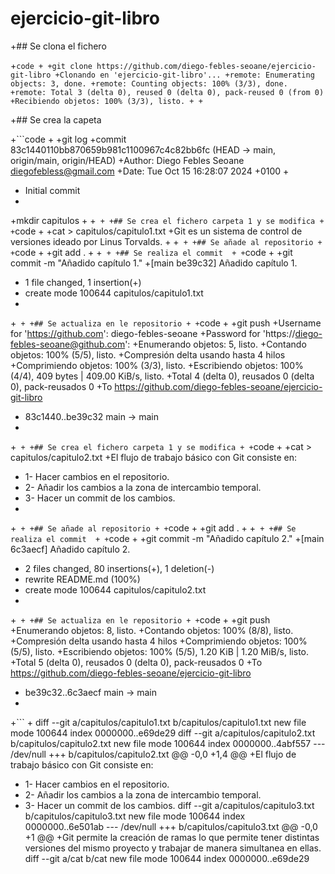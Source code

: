# ejercicio-git-libro

+## Se clona el fichero

+```code
+
+git clone https://github.com/diego-febles-seoane/ejercicio-git-libro
+Clonando en 'ejercicio-git-libro'...
+remote: Enumerating objects: 3, done.
+remote: Counting objects: 100% (3/3), done.
+remote: Total 3 (delta 0), reused 0 (delta 0), pack-reused 0 (from 0)
+Recibiendo objetos: 100% (3/3), listo.
+
+```

+## Se crea la capeta 

+```code
+
+git log
+commit 83c1440110bb870659b981c1100967c4c82bb6fc (HEAD -> main, origin/main, origin/HEAD)
+Author: Diego Febles Seoane <diegofebless@gmail.com>
+Date:   Tue Oct 15 16:28:07 2024 +0100
+
+    Initial commit
+
+mkdir capitulos
+
+```
+
+## Se crea el fichero carpeta 1 y se modifica
+
+```code
+
+cat > capitulos/capitulo1.txt
+Git es un sistema de control de versiones ideado por Linus Torvalds.
+
+```
+
+## Se añade al repositorio
+
+```code
+
+git add .
+
+```
+
+## Se realiza el commit 
+
+```code
+
+git commit -m "Añadido capítulo 1."
+[main be39c32] Añadido capítulo 1.
+ 1 file changed, 1 insertion(+)
+ create mode 100644 capitulos/capitulo1.txt
+
+```
+
+## Se actualiza en le repositorio
+
+```code
+
+git push
+Username for 'https://github.com': diego-febles-seoane
+Password for 'https://diego-febles-seoane@github.com': 
+Enumerando objetos: 5, listo.
+Contando objetos: 100% (5/5), listo.
+Compresión delta usando hasta 4 hilos
+Comprimiendo objetos: 100% (3/3), listo.
+Escribiendo objetos: 100% (4/4), 409 bytes | 409.00 KiB/s, listo.
+Total 4 (delta 0), reusados 0 (delta 0), pack-reusados 0
+To https://github.com/diego-febles-seoane/ejercicio-git-libro
+   83c1440..be39c32  main -> main
+
+```
+
+## Se crea el fichero carpeta 1 y se modifica
+
+```code
+
+cat > capitulos/capitulo2.txt
+El flujo de trabajo básico con Git consiste en:
+ 1- Hacer cambios en el repositorio.
+ 2- Añadir los cambios a la zona de intercambio temporal.
+ 3- Hacer un commit de los cambios.
+
+```
+
+## Se añade al repositorio
+
+```code
+
+git add .
+
+```
+
+## Se realiza el commit 
+
+```code
+
+git commit -m "Añadido capítulo 2."
+[main 6c3aecf] Añadido capítulo 2.
+ 2 files changed, 80 insertions(+), 1 deletion(-)
+ rewrite README.md (100%)
+ create mode 100644 capitulos/capitulo2.txt
+
+```
+
+## Se actualiza en le repositorio
+
+```code
+
+git push
+Enumerando objetos: 8, listo.
+Contando objetos: 100% (8/8), listo.
+Compresión delta usando hasta 4 hilos
+Comprimiendo objetos: 100% (5/5), listo.
+Escribiendo objetos: 100% (5/5), 1.20 KiB | 1.20 MiB/s, listo.
+Total 5 (delta 0), reusados 0 (delta 0), pack-reusados 0
+To https://github.com/diego-febles-seoane/ejercicio-git-libro
+   be39c32..6c3aecf  main -> main
+
+```
+
diff --git a/capitulos/capitulo1.txt b/capitulos/capitulo1.txt
new file mode 100644
index 0000000..e69de29
diff --git a/capitulos/capitulo2.txt b/capitulos/capitulo2.txt
new file mode 100644
index 0000000..4abf557
--- /dev/null
+++ b/capitulos/capitulo2.txt
@@ -0,0 +1,4 @@
+El flujo de trabajo básico con Git consiste en:
+ 1- Hacer cambios en el repositorio.
+ 2- Añadir los cambios a la zona de intercambio temporal.
+ 3- Hacer un commit de los cambios.
diff --git a/capitulos/capitulo3.txt b/capitulos/capitulo3.txt
new file mode 100644
index 0000000..6e501ab
--- /dev/null
+++ b/capitulos/capitulo3.txt
@@ -0,0 +1 @@
+Git permite la creación de ramas lo que permite tener distintas versiones del mismo proyecto y trabajar de manera simultanea en ellas.
diff --git a/cat b/cat
new file mode 100644
index 0000000..e69de29

```


